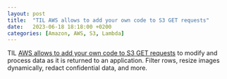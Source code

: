 ```yaml
---
layout: post
title:  "TIL AWS allows to add your own code to S3 GET requests"
date:   2023-06-18 18:18:00 +0200
categories: [Amazon, AWS, S3, Lambda]
---
```

TIL [AWS allows to add your own code to S3 GET requests](https://www.youtube.com/watch?v=uTBgpK07E38) to modify and process data as it is returned to an application. Filter rows, resize images dynamically, redact confidential data, and more.
